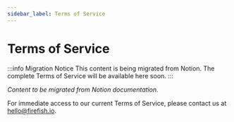 ```yaml
---
sidebar_label: Terms of Service
---
```


# Terms of Service

:::info Migration Notice
This content is being migrated from Notion. The complete Terms of Service will be available here soon.
:::

*Content to be migrated from Notion documentation.*

For immediate access to our current Terms of Service, please contact us at [hello@firefish.io](mailto:hello@firefish.io).